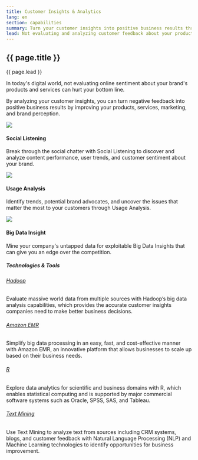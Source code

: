 ```yaml
---
title: Customer Insights & Analytics
lang: en
section: capabilities
summary: Turn your customer insights into positive business results through digital tools including social listening, usage analysis, and big data insights.
lead: Not evaluating and analyzing customer feedback about your products and services can hurt your brand image. <strong>We can change that.</strong> 
---
```


<section>
  <h2>{{ page.title }}</h2>
  <div class="intro">
    <p class="lead">{{ page.lead }}</p>
  </div>
</section>

In today's digital world, not evaluating online sentiment about your brand's products and services can hurt your bottom line. 

By analyzing your customer insights, you can turn negative feedback into positive business results by improving your products, services, marketing, and brand perception. 

<section>
  <div class="container">
    <div class="row">
      <div class="col-t6 col-m4 col-l6">
        <img src="{{site.baseurl}}/assets/img/capabilities/capabilities_CI_social.png">
        <h4>Social Listening</h4><p>Break through the social chatter with Social Listening to discover and analyze content performance, user trends, and customer sentiment about your brand.</p>
      </div>
      <div class="col-t3 col-m2 col-l3">
        <img src="{{site.baseurl}}/assets/img/capabilities/capabilities_CI_usage.png">
        <h4>Usage Analysis</h4><p>Identify trends, potential brand advocates, and uncover the issues that matter the most to your customers through Usage Analysis.</p>
      </div>
      <div class="col-t3 col-m2 col-l3">
        <img src="{{site.baseurl}}/assets/img/capabilities/capabilities_CI_data.png">
        <h4>Big Data Insight</h4><p>Mine your company's untapped data for exploitable Big Data Insights that can give you an edge over the competition.</p>
      </div>
    </div>
  </div>
</section>
	
<section>
  <div class="container">
    <h5 class="section-title">Technologies &amp; Tools</h5>
    <div class="row">
      <div class="col-m2 col-l3">
        <h6><a href="https://hadoop.apache.org/" target="_blank" class="ext">Hadoop</a></h6>
        <p>Evaluate massive world data from multiple sources with Hadoop’s big data analysis capabilities, which provides the accurate customer insights companies need to make better business decisions.</p>
      </div>
      <div class="col-m2 col-l3">
        <h6><a href="https://aws.amazon.com/elasticmapreduce/" target="_blank" class="ext">Amazon EMR</a></h6>
        <p>Simplify big data processing in an easy, fast, and cost-effective manner with Amazon EMR, an innovative platform that allows businesses to scale up based on their business needs.</p>
      </div>
      <div class="col-m2 col-l3">
        <h6><a href="https://www.r-project.org/" target="_blank" class="ext">R</a></h6>
        <p>Explore data analytics for scientific and business domains with R, which enables statistical computing and is supported by major commercial software systems such as Oracle, SPSS, SAS, and Tableau.</p>
      </div>
      <div class="col-m2 col-l3">
        <h6><a href="https://en.wikipedia.org/wiki/Text_mining" target="_blank" class="ext">Text Mining</a></h6>
        <p>Use Text Mining to analyze text from sources including CRM systems, blogs, and customer feedback with Natural Language Processing (NLP) and Machine Learning technologies to identify opportunities for business improvement.</p>
      </div>
    </div>
  </div>
</section>   